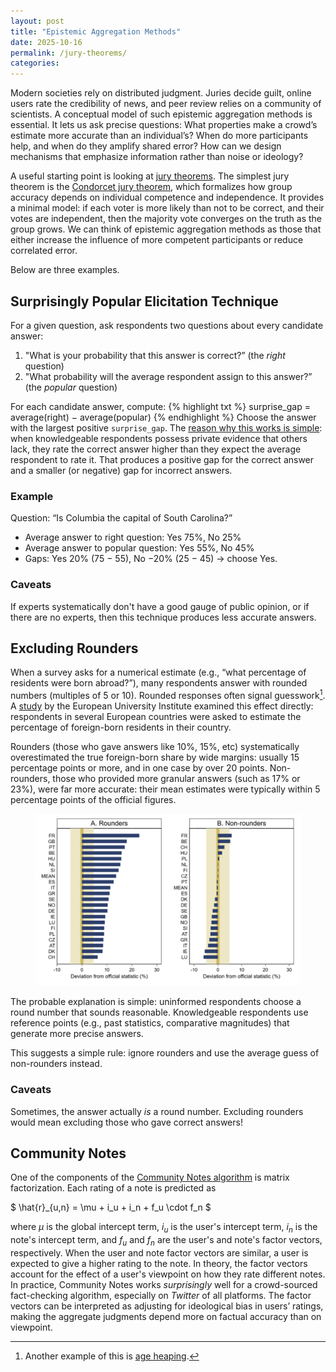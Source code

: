 ```yaml
---
layout: post
title: "Epistemic Aggregation Methods"
date: 2025-10-16
permalink: /jury-theorems/
categories: 
---
```


Modern societies rely on distributed judgment. Juries decide guilt, online users rate the credibility of news, and peer review relies on a community of scientists. A conceptual model of such epistemic aggregation methods is essential. It lets us ask precise questions: What properties make a crowd’s estimate more accurate than an individual’s? When do more participants help, and when do they amplify shared error? How can we design mechanisms that emphasize information rather than noise or ideology?

A useful starting point is looking at [jury theorems](https://plato.stanford.edu/entries/jury-theorems/). The simplest jury theorem is the [Condorcet jury theorem](https://en.wikipedia.org/wiki/Condorcet%27s_jury_theorem), which formalizes how group accuracy depends on individual competence and independence. It provides a minimal model: if each voter is more likely than not to be correct, and their votes are independent, then the majority vote converges on the truth as the group grows. We can think of epistemic aggregation methods as those that either increase the influence of more competent participants or reduce correlated error.

Below are three examples.

## Surprisingly Popular Elicitation Technique

For a given question, ask respondents two questions about every candidate answer:
1. "What is your probability that this answer is correct?” (the *right* question)
2. "What probability will the average respondent assign to this answer?” (the *popular* question)

For each candidate answer, compute: 
{% highlight txt %}
surprise_gap = average(right) − average(popular)
{% endhighlight %}
Choose the answer with the largest positive `surprise_gap`. The [reason why this works is simple](https://www.nature.com/articles/nature21054): when knowledgeable respondents possess private evidence that others lack, they rate the correct answer higher than they expect the average respondent to rate it. That produces a positive gap for the correct answer and a smaller (or negative) gap for incorrect answers.

### Example
Question: “Is Columbia the capital of South Carolina?”
- Average answer to right question: Yes 75%, No 25%
- Average answer to popular question: Yes 55%, No 45%
- Gaps: Yes 20% (75 − 55), No −20% (25 − 45) → choose Yes.

### Caveats

If experts systematically don't have a good gauge of public opinion, or if there are no experts, then this technique produces less accurate answers. 


## Excluding Rounders

When a survey asks for a numerical estimate (e.g., “what percentage of residents were born abroad?”), many respondents answer with rounded numbers (multiples of 5 or 10). Rounded responses often signal guesswork[^1]. A [study](https://cadmus.eui.eu/server/api/core/bitstreams/b799649c-9eb8-5393-9ff4-19ae82c232cf/content) by the European University Institute examined this effect directly: respondents in several European countries were asked to estimate the percentage of foreign-born residents in their country. 

Rounders (those who gave answers like 10%, 15%, etc) systematically overestimated the true foreign-born share by wide margins: usually 15 percentage points or more, and in one case by over 20 points. Non-rounders, those who provided more granular answers (such as 17% or 23%), were far more accurate: their mean estimates were typically within 5 percentage points of the official figures.

<div style="text-align: center;">
    <figure>
        <img src="/assets/images/jury-theorems/rounders-vs-non-rounders.png" width="600" alt="Alt text">
    </figure>
</div>

The probable explanation is simple: uninformed respondents choose a round number that sounds reasonable. Knowledgeable respondents use reference points (e.g., past statistics, comparative magnitudes) that generate more precise answers.

This suggests a simple rule: ignore rounders and use the average guess of non-rounders instead.

### Caveats

Sometimes, the answer actually *is* a round number. Excluding rounders would mean excluding those who gave correct answers!

## Community Notes

One of the components of the [Community Notes algorithm](https://communitynotes.x.com/guide/en/under-the-hood/ranking-notes) is matrix factorization. Each rating of a note is predicted as 

$ \hat{r}_{u,n} = \mu + i_u + i_n + f_u \cdot f_n $

where $\mu$ is the global intercept term, $i_u$ is the user's intercept term, $i_n$ is the note's intercept term, and $f_u$ and $f_n$ are the user's and note's factor vectors, respectively. When the user and note factor vectors are similar, a user is expected to give a higher rating to the note. In theory, the factor vectors account for the effect of a user's viewpoint on how they rate different notes. In practice, Community Notes works *surprisingly* well for a crowd-sourced fact-checking algorithm, especially on *Twitter* of all platforms. The factor vectors can be interpreted as adjusting for ideological bias in users’ ratings, making the aggregate judgments depend more on factual accuracy than on viewpoint.


[^1]: Another example of this is [age heaping](https://en.wikipedia.org/wiki/Whipple%27s_index).